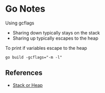 # Go Notes

Using gcflags

- Sharing down typically stays on the stack
- Sharing up typically escapes to the heap

To print if variables escape to the heap

```Shell
go build -gcflags="-m -l"
```

## References

- [Stack or Heap](https://golang.org/doc/faq#stack_or_heap)
